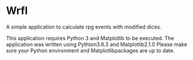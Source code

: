 # Wrfl
A simple application to calculate rpg events with modified dices.

This application requires Python 3 and Matplotlib to be executed. The application was written using Pythton3.6.3 and Matplotlib2.1.0 Please make sure your Python environment and Matplotlibpackages are up to date.
